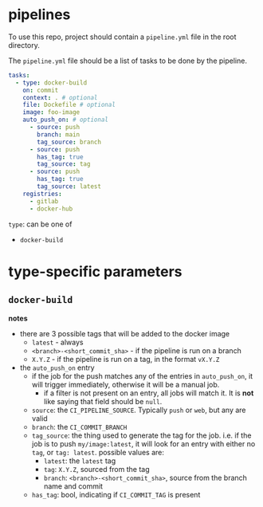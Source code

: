 # pipelines

To use this repo, project should contain a `pipeline.yml` file in the root directory.

The `pipeline.yml` file should be a list of tasks to be done by the pipeline. 

```yml
tasks:
  - type: docker-build
    on: commit
    context: . # optional
    file: Dockefile # optional
    image: foo-image
    auto_push_on: # optional
      - source: push
        branch: main
        tag_source: branch
      - source: push
        has_tag: true
        tag_source: tag
      - source: push
        has_tag: true
        tag_source: latest
    registries:
      - gitlab
      - docker-hub
```

`type`: can be one of
- `docker-build`

# type-specific parameters

## `docker-build`

**notes**
- there are 3 possible tags that will be added to the docker image
  - `latest` - always
  - `<branch>-<short_commit_sha>` - if the pipeline is run on a branch
  - `X.Y.Z` - if the pipeline is run on a tag, in the format `vX.Y.Z`
- the `auto_push_on` entry
  - if the job for the push matches any of the entries in `auto_push_on`, it will trigger immediately, otherwise it will be a manual job.
    - if a filter is not present on an entry, all jobs will match it. It is **not** like saying that field should be `null`.
  - `source`: the `CI_PIPELINE_SOURCE`. Typically `push` or `web`, but any are valid
  - `branch`: the `CI_COMMIT_BRANCH`
  - `tag_source`: the thing used to generate the tag for the job. i.e. if the job is to push `my/image:latest`, it will look for an entry with either no `tag`, or `tag: latest`. possible values are:
    - `latest`: the `latest` tag
    - `tag`: `X.Y.Z`, sourced from the tag
    - `branch`: `<branch>-<short_commit_sha>`, source from the branch name and commit
  - `has_tag`: bool, indicating if `CI_COMMIT_TAG` is present

